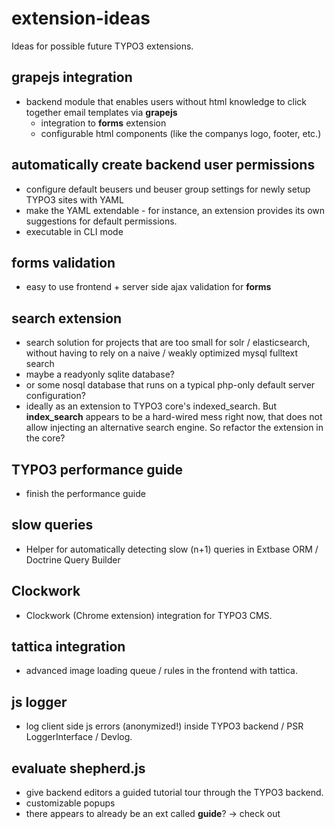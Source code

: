 # extension-ideas
Ideas for possible future TYPO3 extensions.

## grapejs integration
- backend module that enables users without html knowledge to click together email templates via **grapejs**
  - integration to **forms** extension
  - configurable html components (like the companys logo, footer, etc.)

## automatically create backend user permissions
- configure default beusers und beuser group settings for newly setup TYPO3 sites with YAML
- make the YAML extendable - for instance, an extension provides its own suggestions for default permissions.
- executable in CLI mode

## forms validation
- easy to use frontend + server side ajax validation for **forms**

## search extension
- search solution for projects that are too small for solr / elasticsearch, without having to rely on a naive / weakly optimized mysql fulltext search
- maybe a readyonly sqlite database?   	 
- or some nosql database that runs on a typical php-only default server configuration?
- ideally as an extension to TYPO3 core's indexed_search. But **index_search** appears to be a hard-wired mess right now, that does not allow injecting an alternative search engine. So refactor the extension in the core?

## TYPO3 performance guide
- finish the performance guide

## slow queries
- Helper for automatically detecting slow (n+1) queries in Extbase ORM / Doctrine Query Builder

## Clockwork
- Clockwork (Chrome extension) integration for TYPO3 CMS.

## tattica integration
- advanced image loading queue / rules in the frontend with tattica.

## js logger
- log client side js errors (anonymized!) inside TYPO3 backend / PSR LoggerInterface / Devlog.

## evaluate shepherd.js
- give backend editors a guided tutorial tour through the TYPO3 backend.
- customizable popups
- there appears to already be an ext called **guide**? -> check out
